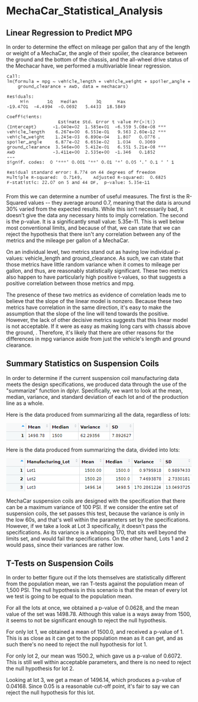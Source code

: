 # MechaCar_Statistical_Analysis

## Linear Regression to Predict MPG

In order to determine the effect on mileage per gallon that any of the length or weight of a MechaCar, the angle of their spoiler, the clearance between the ground and the bottom of the chassis, and the all-wheel drive status of the Mechacar have, we performed a multivariable linear regression.

![Insert Picture](https://raw.githubusercontent.com/SirNancyTheNegative/MechaCar_Statistical_Analysis/main/Images/LinRegResults.png)

From this we can determine a number of useful measures. The first is the R-Squared values -- they average around 0.7, meaning that the data is around 30% varied from the expected results. While this isn't necessarily bad, it doesn't give the data any necessary hints to imply correlation. The second is the p-value. It is a significantly small value: 5.35e-11. This is well below most conventional limits, and because of that, we can state that we can reject the hypothesis that there isn't any correlation between any of the metrics and the mileage per gallon of a MechaCar.

On an individual level, two metrics stand out as having low individual p-values: vehicle_length and ground_clearance. As such, we can state that those metrics have little random variance when it comes to mileage per gallon, and thus, are reasonably statistically significant. These two metrics also happen to have particularly high positive t-values, so that suggests a positive correlation between those metrics and mpg.

The presence of these two metrics as evidence of correlation leads me to believe that the slope of the linear model is nonzero. Because these two metrics have correlation in the same direction, it's easy to make the assumption that the slope of the line will tend towards the positive. However, the lack of other decisive metrics suggests that this linear model is not acceptable. If it were as easy as making long cars with chassis above the ground, . Therefore, it's likely that there are other reasons for the differences in mpg variance aside from just the vehicle's length and ground clearance.

## Summary Statistics on Suspension Coils

In order to determine if the current suspension coil manufacturing data meets the design specifications, we produced data through the use of the "summarize" function in dplyr. Specifically, we want to look at the mean, median, variance, and standard deviation of each lot and of the production line as a whole.

Here is the data produced from summarizing all the data, regardless of lots:

![Insert Picture](https://raw.githubusercontent.com/SirNancyTheNegative/MechaCar_Statistical_Analysis/main/Images/totalSummary.png)

Here is the data produced from summarizing the data, divided into lots:

![Insert Picture](https://raw.githubusercontent.com/SirNancyTheNegative/MechaCar_Statistical_Analysis/main/Images/lotSummary.png)

MechaCar suspension coils are designed with the specification that there can be a maximum variance of 100 PSI. If we consider the entire set of suspension coils, the set passes this test, because the variance is only in the low 60s, and that's well within the parameters set by the specifications. However, if we take a look at Lot 3 specifically, it doesn't pass the specifications. As its variance is a whopping 170, that sits well beyond the limits set, and would fail the specifications. On the other hand, Lots 1 and 2 would pass, since their variances are rather low.

## T-Tests on Suspension Coils

In order to better figure out if the lots themselves are statistically different from the population mean, we ran T-tests against the population mean of 1,500 PSI. The null hypothesis in this scenario is that the mean of every lot we test is going to be equal to the population mean.

For all the lots at once, we obtained a p-value of 0.0628, and the mean value of the set was 1498.78. Although this value is a ways away from 1500, it seems to not be significant enough to reject the null hypothesis.

For only lot 1, we obtained a mean of 1500.0, and received a p-value of 1. This is as close as it can get to the population mean as it can get, and as such there's no need to reject the null hypothesis for lot 1.

For only lot 2, our mean was 1500.2, which gave us a p-value of 0.6072. This is still well within acceptable parameters, and there is no need to reject the null hypothesis for lot 2.

Looking at lot 3, we get a mean of 1496.14, which produces a p-value of 0.04168. Since 0.05 is a reasonable cut-off point, it's fair to say we can reject the null hypothesis for this lot.

